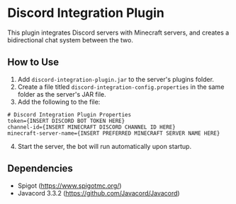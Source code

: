 # Discord Integration Plugin
This plugin integrates Discord servers with Minecraft servers, and creates a bidirectional chat system between the two.

## How to Use
1. Add `discord-integration-plugin.jar` to the server's plugins folder.
2. Create a file titled `discord-integration-config.properties` in the same folder as the server's JAR file.
3. Add the following to the file:
```
# Discord Integration Plugin Properties
token={INSERT DISCORD BOT TOKEN HERE}
channel-id={INSERT MINECRAFT DISCORD CHANNEL ID HERE}
minecraft-server-name={INSERT PREFERRED MINECRAFT SERVER NAME HERE}
```
4. Start the server, the bot will run automatically upon startup.

## Dependencies
- Spigot (https://www.spigotmc.org/)
- Javacord 3.3.2 (https://github.com/Javacord/Javacord)
